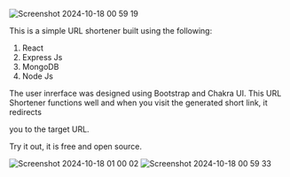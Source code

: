 ![Screenshot 2024-10-18 00 59 19](https://github.com/user-attachments/assets/ef0d9c7c-a8ee-4b0f-9af8-766d239afe74)

This is a simple URL shortener built using the following:

1. React
2. Express Js
3. MongoDB
4. Node Js

The user inrerface was designed using Bootstrap and Chakra UI. This URL Shortener functions well and when you visit the generated short link, it redirects

you to the target URL.

Try it out, it is free and open source.

![Screenshot 2024-10-18 01 00 02](https://github.com/user-attachments/assets/39bf5f4b-7c76-441b-b81b-c7cf50143388)
![Screenshot 2024-10-18 00 59 33](https://github.com/user-attachments/assets/55dc4bf6-447f-4bf0-b17f-ca9cd6965e48)
